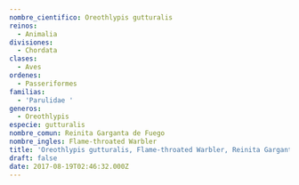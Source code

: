 ```yaml
---
nombre_cientifico: Oreothlypis gutturalis
reinos:
  - Animalia
divisiones:
  - Chordata
clases:
  - Aves
ordenes:
  - Passeriformes
familias:
  - 'Parulidae '
generos:
  - Oreothlypis
especie: gutturalis
nombre_comun: Reinita Garganta de Fuego
nombre_ingles: Flame-throated Warbler
title: 'Oreothlypis gutturalis, Flame-throated Warbler, Reinita Garganta de Fuego'
draft: false
date: 2017-08-19T02:46:32.000Z
---
```


